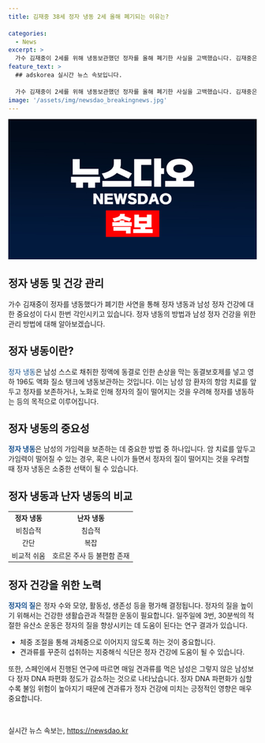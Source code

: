 ```yaml
---
title: 김재중 38세 정자 냉동 2세 올해 폐기되는 이유는?

categories:
  - News
excerpt: >
  가수 김재중이 2세를 위해 냉동보관했던 정자를 올해 폐기한 사실을 고백했습니다. 김재중은 얼마나 오랫동안 정자를 보관할 수 있는지에 대해 이야기하며, 정자 냉동에 대한 설명과 남성의 건강한 생활습관이 정자의 질에 미치는 영향을 소개했습니다. 또한, 남성의 정자 건강을 관리하기 위해 체중 조절과 건강한 식단이 중요하다는 연구 결과를 언급했습니다. 이러한 정보를 통해 정자 냉동에 대한 이야기와 정자 건강을 관리하는 방법에 대한 사실적인 정보를 제공했습니다.
feature_text: >
  ## adskorea 실시간 뉴스 속보입니다.

  가수 김재중이 2세를 위해 냉동보관했던 정자를 올해 폐기한 사실을 고백했습니다. 김재중은 얼마나 오랫동안 정자를 보관할 수 있는지에 대해 이야기하며, 정자 냉동에 대한 설명과 남성의 건강한 생활습관이 정자의 질에 미치는 영향을 소개했습니다. 또한, 남성의 정자 건강을 관리하기 위해 체중 조절과 건강한 식단이 중요하다는 연구 결과를 언급했습니다. 이러한 정보를 통해 정자 냉동에 대한 이야기와 정자 건강을 관리하는 방법에 대한 사실적인 정보를 제공했습니다.
image: '/assets/img/newsdao_breakingnews.jpg'
---
```


<p><img src="/assets/img/newsdao_breakingnews.jpg" alt="adskorea 속보" /></p>

<h2>정자 냉동 및 건강 관리</h2>

<p data-ke-size="size16">가수 김재중이 정자를 냉동했다가 폐기한 사연을 통해 정자 냉동과 남성 정자 건강에 대한 중요성이 다시 한번 각인시키고 있습니다. 정자 냉동의 방법과 남성 정자 건강을 위한 관리 방법에 대해 알아보겠습니다.</p>

<h2>정자 냉동이란?</h2>

<p><span style="color: #1a5490;">정자 냉동</span>은 남성 스스로 채취한 정액에 동결로 인한 손상을 막는 동결보호제를 넣고 영하 196도 액화 질소 탱크에 냉동보관하는 것입니다. 이는 남성 암 환자의 항암 치료를 앞두고 정자를 보존하거나, 노화로 인해 정자의 질이 떨어지는 것을 우려해 정자를 냉동하는 등의 목적으로 이루어집니다.</p>

<h2>정자 냉동의 중요성</h2>

<p><b><span style="color: #1a5490;">정자 냉동</span></b>은 남성의 가임력을 보존하는 데 중요한 방법 중 하나입니다. 암 치료를 앞두고 가임력이 떨어질 수 있는 경우, 혹은 나이가 들면서 정자의 질이 떨어지는 것을 우려할 때 정자 냉동은 소중한 선택이 될 수 있습니다.</p>

<h2>정자 냉동과 난자 냉동의 비교</h2>

<table>
  <tr>
    <td style="text-align: center; height: 17px;"><b>정자 냉동</b></td>
    <td style="text-align: center; height: 17px;"><b>난자 냉동</b></td>
  </tr>
  <tr>
    <td style="text-align: center; height: 17px;">비침습적</td>
    <td style="text-align: center; height: 17px;">침습적</td>
  </tr>
  <tr>
    <td style="text-align: center; height: 17px;">간단</td>
    <td style="text-align: center; height: 17px;">복잡</td>
  </tr>
  <tr>
    <td style="text-align: center; height: 17px;">비교적 쉬움</td>
    <td style="text-align: center; height: 17px;">호르몬 주사 등 불편함 존재</td>
  </tr>
</table>

<h2>정자 건강을 위한 노력</h2>

<p><b><span style="color: #1a5490;">정자의 질</span></b>은 정자 수와 모양, 활동성, 생존성 등을 평가해 결정됩니다. 정자의 질을 높이기 위해서는 건강한 생활습관과 적절한 운동이 필요합니다. 일주일에 3번, 30분씩의 적절한 유산소 운동은 정자의 질을 향상시키는 데 도움이 된다는 연구 결과가 있습니다.</p>

<ul>
  <li>체중 조절을 통해 과체중으로 이어지지 않도록 하는 것이 중요합니다.</li>
  <li>견과류를 꾸준히 섭취하는 지중해식 식단은 정자 건강에 도움이 될 수 있습니다.</li>
</ul>

<p>또한, 스페인에서 진행된 연구에 따르면 매일 견과류를 먹은 남성은 그렇지 않은 남성보다 정자 DNA 파편화 정도가 감소하는 것으로 나타났습니다. 정자 DNA 파편화가 심할수록 불임 위험이 높아지기 때문에 견과류가 정자 건강에 미치는 긍정적인 영향은 매우 중요합니다.</p>

<p data-ke-size="size16">&nbsp;</p>
실시간 뉴스 속보는, <a href="https://newsdao.kr" rel="dofollow">https://newsdao.kr</a>



